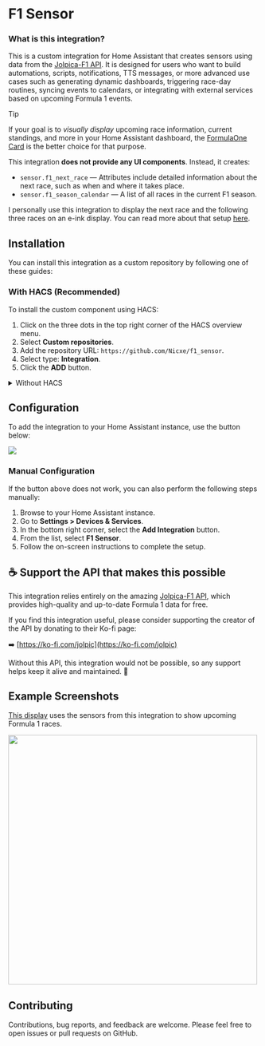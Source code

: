 # F1 Sensor


### What is this integration?

This is a custom integration for Home Assistant that creates sensors using data from the [Jolpica-F1 API](https://github.com/jolpica/jolpica-f1). It is designed for users who want to build automations, scripts, notifications, TTS messages, or more advanced use cases such as generating dynamic dashboards, triggering race-day routines, syncing events to calendars, or integrating with external services based on upcoming Formula 1 events.


> [!TIP]
> If your goal is to *visually display* upcoming race information, current standings, and more in your Home Assistant dashboard, the [FormulaOne Card](https://github.com/marcokreeft87/formulaone-card) is the better choice for that purpose.


This integration **does not provide any UI components**. Instead, it creates:
- `sensor.f1_next_race` — Attributes include detailed information about the next race, such as when and where it takes place.
- `sensor.f1_season_calendar` — A list of all races in the current F1 season.

I personally use this integration to display the next race and the following three races on an e-ink display. You can read more about that setup [here](https://github.com/Nicxe/esphome).


## Installation

You can install this integration as a custom repository by following one of these guides:

### With HACS (Recommended)

To install the custom component using HACS:

1. Click on the three dots in the top right corner of the HACS overview menu.
2. Select **Custom repositories**.
3. Add the repository URL: `https://github.com/Nicxe/f1_sensor`.
4. Select type: **Integration**.
5. Click the **ADD** button.

<details>
<summary>Without HACS</summary>

1. Download the latest release of the F1 Sensor integration from **[GitHub Releases](https://github.com/Nicxe/f1_sensor/releases)**.
2. Extract the downloaded files and place the `f1_sensor` folder in your Home Assistant `custom_components` directory (usually located in the `config/custom_components` directory).
3. Restart your Home Assistant instance to load the new integration.

</details>


## Configuration

To add the integration to your Home Assistant instance, use the button below:

<p>
    <a href="https://my.home-assistant.io/redirect/config_flow_start?domain=f1_sensor" class="my badge" target="_blank">
        <img src="https://my.home-assistant.io/badges/config_flow_start.svg">
    </a>
</p>



### Manual Configuration

If the button above does not work, you can also perform the following steps manually:

1. Browse to your Home Assistant instance.
2. Go to **Settings > Devices & Services**.
3. In the bottom right corner, select the **Add Integration** button.
4. From the list, select **F1 Sensor**.
5. Follow the on-screen instructions to complete the setup.



## ☕ Support the API that makes this possible

This integration relies entirely on the amazing [Jolpica-F1 API](https://github.com/jolpica/jolpica-f1), which provides high-quality and up-to-date Formula 1 data for free.

If you find this integration useful, please consider supporting the creator of the API by donating to their Ko-fi page:

➡️ [https://ko-fi.com/jolpic](https://ko-fi.com/jolpic)

Without this API, this integration would not be possible, so any support helps keep it alive and maintained. 🙏


## Example Screenshots
[This display](https://github.com/Nicxe/esphome) uses the sensors from this integration to show upcoming Formula 1 races.

<img src="https://github.com/user-attachments/assets/96185a06-ed0b-421a-afa6-884864baca63" width="500">

## Contributing

Contributions, bug reports, and feedback are welcome. Please feel free to open issues or pull requests on GitHub.
